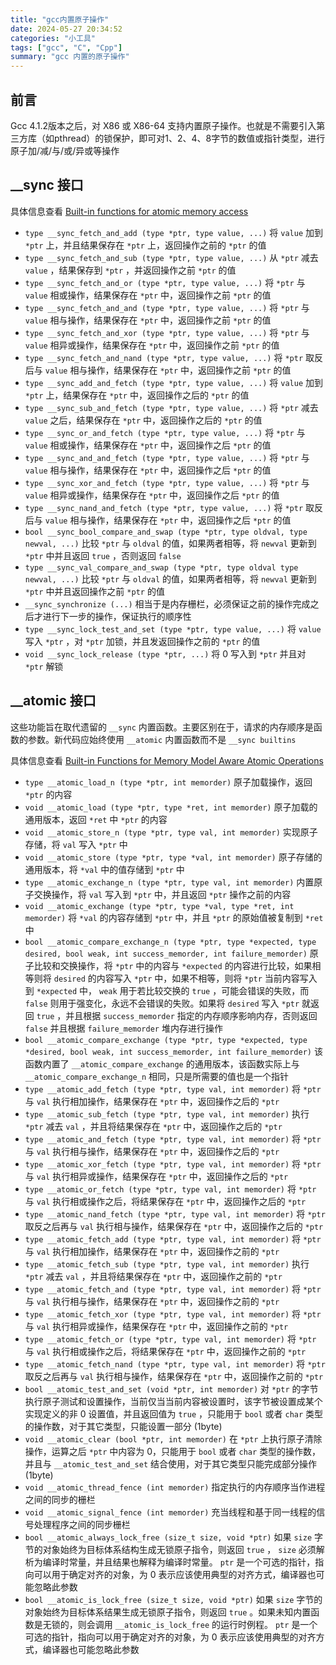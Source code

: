 ```yaml
---
title: "gcc内置原子操作"
date: 2024-05-27 20:34:52
categories: "小工具"
tags: ["gcc", "C", "Cpp"]
summary: "gcc 内置的原子操作"
---
```


## 前言

Gcc 4.1.2版本之后，对 X86 或 X86-64 支持内置原子操作。也就是不需要引入第三方库（如pthread）的锁保护，即可对1、2、4、8字节的数值或指针类型，进行原子加/减/与/或/异或等操作

## __sync 接口

具体信息查看 [Built-in functions for atomic memory access](https://gcc.gnu.org/onlinedocs/gcc-4.1.2/gcc/Atomic-Builtins.html)

- `type __sync_fetch_and_add (type *ptr, type value, ...)` 将 `value` 加到 `*ptr` 上，并且结果保存在 `*ptr` 上，返回操作之前的 `*ptr` 的值
- `type __sync_fetch_and_sub (type *ptr, type value, ...)` 从 `*ptr` 减去 `value` ，结果保存到 `*ptr` ，并返回操作之前 `*ptr` 的值
- `type __sync_fetch_and_or (type *ptr, type value, ...)` 将 `*ptr` 与 `value` 相或操作，结果保存在 `*ptr` 中，返回操作之前 `*ptr` 的值
- `type __sync_fetch_and_and (type *ptr, type value, ...)` 将 `*ptr` 与 `value` 相与操作，结果保存在 `*ptr` 中，返回操作之前 `*ptr` 的值
- `type __sync_fetch_and_xor (type *ptr, type value, ...)` 将 `*ptr` 与 `value` 相异或操作，结果保存在 `*ptr` 中，返回操作之前 `*ptr` 的值
- `type __sync_fetch_and_nand (type *ptr, type value, ...)` 将 `*ptr` 取反后与 `value` 相与操作，结果保存在 `*ptr` 中，返回操作之前 `*ptr` 的值
- `type __sync_add_and_fetch (type *ptr, type value, ...)` 将 `value` 加到 `*ptr` 上，结果保存在 `*ptr` 中，返回操作之后的 `*ptr` 的值
- `type __sync_sub_and_fetch (type *ptr, type value, ...)` 将 `*ptr` 减去 `value` 之后，结果保存在 `*ptr` 中，返回操作之后的 `*ptr` 的值
- `type __sync_or_and_fetch (type *ptr, type value, ...)` 将 `*ptr` 与 `value` 相或操作，结果保存在 `*ptr` 中，返回操作之后 `*ptr` 的值
- `type __sync_and_and_fetch (type *ptr, type value, ...)` 将 `*ptr` 与 `value` 相与操作，结果保存在 `*ptr` 中，返回操作之后 `*ptr` 的值
- `type __sync_xor_and_fetch (type *ptr, type value, ...)` 将 `*ptr` 与 `value` 相异或操作，结果保存在 `*ptr` 中，返回操作之后 `*ptr` 的值
- `type __sync_nand_and_fetch (type *ptr, type value, ...)` 将 `*ptr` 取反后与 `value` 相与操作，结果保存在 `*ptr` 中，返回操作之后 `*ptr` 的值
- `bool __sync_bool_compare_and_swap (type *ptr, type oldval, type newval, ...)` 比较 `*ptr` 与 `oldval` 的值，如果两者相等，将 `newval` 更新到 `*ptr` 中并且返回 `true` ，否则返回 `false`
- `type __sync_val_compare_and_swap (type *ptr, type oldval type newval, ...)` 比较 `*ptr` 与 `oldval` 的值，如果两者相等，将 `newval` 更新到 `*ptr` 中并且返回操作之前 `*ptr` 的值
- `__sync_synchronize (...)` 相当于是内存栅栏，必须保证之前的操作完成之后才进行下一步的操作，保证执行的顺序性
- `type __sync_lock_test_and_set (type *ptr, type value, ...)` 将 `value` 写入 `*ptr` ，对 `*ptr` 加锁，并且发返回操作之前的 `*ptr` 的值
- `void __sync_lock_release (type *ptr, ...)` 将 0 写入到 `*ptr` 并且对 `*ptr` 解锁

## __atomic 接口

这些功能旨在取代遗留的 `__sync` 内置函数。主要区别在于，请求的内存顺序是函数的参数。新代码应始终使用 `__atomic` 内置函数而不是 `__sync builtins`

具体信息查看 [Built-in Functions for Memory Model Aware Atomic Operations](https://gcc.gnu.org/onlinedocs/gcc/_005f_005fatomic-Builtins.html)

- `type __atomic_load_n (type *ptr, int memorder)` 原子加载操作，返回 `*ptr` 的内容
- `void __atomic_load (type *ptr, type *ret, int memorder)` 原子加载的通用版本，返回 `*ret` 中 `*ptr` 的内容
- `void __atomic_store_n (type *ptr, type val, int memorder)` 实现原子存储，将 `val` 写入 `*ptr` 中
- `void __atomic_store (type *ptr, type *val, int memorder)` 原子存储的通用版本，将 `*val` 中的值存储到 `*ptr` 中
- `type __atomic_exchange_n (type *ptr, type val, int memorder)` 内置原子交换操作，将 `val` 写入到 `*ptr` 中，并且返回 `*ptr` 操作之前的内容
- `void __atomic_exchange (type *ptr, type *val, type *ret, int memorder)` 将 `*val` 的内容存储到 `*ptr` 中，并且 `*ptr` 的原始值被复制到 `*ret` 中
- `bool __atomic_compare_exchange_n (type *ptr, type *expected, type desired, bool weak, int success_memorder, int failure_memorder)` 原子比较和交换操作，将 `*ptr` 中的内容与 `*expected` 的内容进行比较，如果相等则将 `desired` 的内容写入 `*ptr` 中，如果不相等，则将 `*ptr` 当前内容写入到 `*expected` 中， `weak` 用于若比较交换的 `true` ，可能会错误的失败，而 `false` 则用于强变化，永远不会错误的失败。如果将 `desired` 写入 `*ptr` 就返回 `true` ，并且根据 `success_memorder` 指定的内存顺序影响内存，否则返回 `false` 并且根据 `failure_memorder` 堆内存进行操作
- `bool __atomic_compare_exchange (type *ptr, type *expected, type *desired, bool weak, int success_memorder, int failure_memorder)` 该函数内置了 `__atomic_compare_exchange` 的通用版本，该函数实际上与 `__atomic_compare_exchange_n` 相同，只是所需要的值也是一个指针
- `type __atomic_add_fetch (type *ptr, type val, int memorder)` 将 `*ptr` 与 `val` 执行相加操作，结果保存在 `*ptr` 中，返回操作之后的 `*ptr`
- `type __atomic_sub_fetch (type *ptr, type val, int memorder)` 执行 `*ptr` 减去 `val` ，并且将结果保存在 `*ptr` 中，返回操作之后的 `*ptr`
- `type __atomic_and_fetch (type *ptr, type val, int memorder)` 将 `*ptr` 与 `val` 执行相与操作，结果保存在 `*ptr` 中，返回操作之后的 `*ptr`
- `type __atomic_xor_fetch (type *ptr, type val, int memorder)`  将 `*ptr` 与 `val` 执行相异或操作，结果保存在 `*ptr` 中，返回操作之后的 `*ptr`
- `type __atomic_or_fetch (type *ptr, type val, int memorder)` 将 `*ptr` 与 `val` 执行相或操作之后，将结果保存在 `*ptr` 中，返回操作之后的 `*ptr`
- `type __atomic_nand_fetch (type *ptr, type val, int memorder)` 将 `*ptr` 取反之后再与 `val` 执行相与操作，结果保存在 `*ptr` 中，返回操作之后的 `*ptr`
- `type __atomic_fetch_add (type *ptr, type val, int memorder)` 将 `*ptr` 与 `val` 执行相加操作，结果保存在 `*ptr` 中，返回操作之前的 `*ptr`
- `type __atomic_fetch_sub (type *ptr, type val, int memorder)` 执行 `*ptr` 减去 `val` ，并且将结果保存在 `*ptr` 中，返回操作之前的 `*ptr`
- `type __atomic_fetch_and (type *ptr, type val, int memorder)` 将 `*ptr` 与 `val` 执行相与操作，结果保存在 `*ptr` 中，返回操作之前的 `*ptr`
- `type __atomic_fetch_xor (type *ptr, type val, int memorder)`  将 `*ptr` 与 `val` 执行相异或操作，结果保存在 `*ptr` 中，返回操作之前的 `*ptr`
- `type __atomic_fetch_or (type *ptr, type val, int memorder)` 将 `*ptr` 与 `val` 执行相或操作之后，将结果保存在 `*ptr` 中，返回操作之前的 `*ptr`
- `type __atomic_fetch_nand (type *ptr, type val, int memorder)` 将 `*ptr` 取反之后再与 `val` 执行相与操作，结果保存在 `*ptr` 中，返回操作之前的 `*ptr`
- `bool __atomic_test_and_set (void *ptr, int memorder)` 对 `*ptr` 的字节执行原子测试和设置操作，当前仅当当前内容被设置时，该字节被设置成某个实现定义的非 0 设置值，并且返回值为 `true` ，只能用于 `bool` 或者 `char` 类型的操作数，对于其它类型，只能设置一部分 (1byte)
- `void __atomic_clear (bool *ptr, int memorder)` 在 `*ptr` 上执行原子清除操作，运算之后 `*ptr` 中内容为 0，只能用于 `bool` 或者 `char` 类型的操作数，并且与 `__atomic_test_and_set` 结合使用，对于其它类型只能完成部分操作 (1byte)
- `void __atomic_thread_fence (int memorder)` 指定执行的内存顺序当作进程之间的同步的栅栏
- `void __atomic_signal_fence (int memorder)` 充当线程和基于同一线程的信号处理程序之间的同步栅栏
- `bool __atomic_always_lock_free (size_t size, void *ptr)` 如果 `size` 字节的对象始终为目标体系结构生成无锁原子指令，则返回 `true` ， `size` 必须解析为编译时常量，并且结果也解释为编译时常量。 `ptr` 是一个可选的指针，指向可以用于确定对齐的对象，为 0 表示应该使用典型的对齐方式，编译器也可能忽略此参数
- `bool __atomic_is_lock_free (size_t size, void *ptr)` 如果 `size` 字节的对象始终为目标体系结果生成无锁原子指令，则返回 `true` 。如果未知内置函数是无锁的，则会调用 `__atomic_is_lock_free` 的运行时例程。 `ptr` 是一个可选的指针，指向可以用于确定对齐的对象，为 0 表示应该使用典型的对齐方式，编译器也可能忽略此参数
